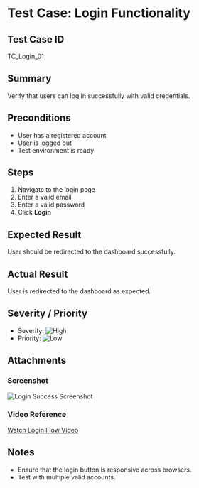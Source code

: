 # Test Case: Login Functionality

## Test Case ID
TC_Login_01

## Summary
Verify that users can log in successfully with valid credentials.

## Preconditions
-  User has a registered account
-  User is logged out
-  Test environment is ready

## Steps
1. Navigate to the login page
2. Enter a valid email
3. Enter a valid password
4. Click **Login**

## Expected Result
User should be redirected to the dashboard successfully.

## Actual Result
User is redirected to the dashboard as expected.

## Severity / Priority
- Severity: ![High](https://img.shields.io/badge/High-red)
- Priority: ![Low](https://img.shields.io/badge/Low-yellow)

## Attachments
### Screenshot
![Login Success Screenshot](../../06_Attachments/LoginFlow.gif)

### Video Reference
[Watch Login Flow Video](../../06_Attachments/LoginFlow.mp4)

## Notes
- Ensure that the login button is responsive across browsers.
- Test with multiple valid accounts.
